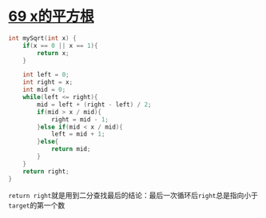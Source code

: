 # [69 x的平方根](https://leetcode.cn/problems/sqrtx/) 

```c++
int mySqrt(int x) {
    if(x == 0 || x == 1){
        return x;
    }

    int left = 0;
    int right = x;
    int mid = 0;
    while(left <= right){
        mid = left + (right - left) / 2;
        if(mid > x / mid){
            right = mid - 1;
        }else if(mid < x / mid){
            left = mid + 1;
        }else{
            return mid;
        }
    }
    return right;
}
```

`return right`就是用到二分查找最后的结论：最后一次循环后`right`总是指向小于`target`的第一个数